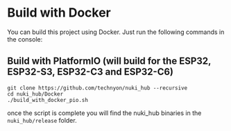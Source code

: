 # Build with Docker

You can build this project using Docker. Just run the following commands in the console:

## Build with PlatformIO (will build for the ESP32, ESP32-S3, ESP32-C3 and ESP32-C6)
```console
git clone https://github.com/technyon/nuki_hub --recursive
cd nuki_hub/Docker
./build_with_docker_pio.sh
```

once the script is complete you will find the nuki_hub binaries in the `nuki_hub/release` folder.
